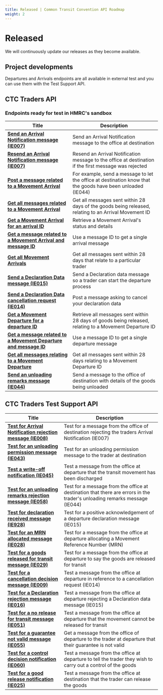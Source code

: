 ```yaml
---
title: Released | Common Transit Convention API Roadmap
weight: 2
---
```


# Released

We will continuously update our releases as they become available.

## Project developments

Departures and Arrivals endpoints are all available in external test and you can use them with the Test Support API.


## CTC Traders API

### Endpoints ready for test in HMRC's sandbox

| **Title** | **Description** |
|------|-------------|
|**[Send an Arrival Notification message (IE007)](https://developer.service.hmrc.gov.uk/api-documentation/docs/api/service/common-transit-convention-traders/1.0#_send-an-arrival-notification-message_post_accordion)** |Send an Arrival Notification message to the office at destination|
|**[Resend an Arrival Notification message (IE007)](https://developer.service.hmrc.gov.uk/api-documentation/docs/api/service/common-transit-convention-traders/1.0#_resubmit-an-arrival-notification-message_put_accordion)**|Resend an Arrival Notification message to the office at destination if the first message was rejected|
|**[Post a message related to a Movement Arrival](https://developer.qa.tax.service.gov.uk/api-documentation/docs/api/service/common-transit-convention-traders/1.0#_send-a-message-related-to-an-movement-arrival_post_accordion)** |For example, send a message to let the office at destination know that the goods have been unloaded (IE044)|
|**[Get all messages related to a Movement Arrival](https://developer.service.hmrc.gov.uk/api-documentation/docs/api/service/common-transit-convention-traders/1.0#_get-all-messages-that-relate-to-a-movement-arrival_get_accordion)**|Get all messages sent within 28 days of the goods being released, relating to an Arrival Movement ID|
|**[ Get a Movement Arrival for an arrival ID](https://developer.service.hmrc.gov.uk/api-documentation/docs/api/service/common-transit-convention-traders/1.0#_get-a-movement-arrival-for-an-arrival-id_get_accordion)**| Retrieve a Movement Arrival's status and details|
|**[Get a message related to a Movement Arrival and message ID](https://developer.service.hmrc.gov.uk/api-documentation/docs/api/service/common-transit-convention-traders/1.0#_get-a-message-relating-to-a-movement-arrival-and-message-id_get_accordion)** |Use a message ID to get a single arrival message|
|**[Get all Movement Arrivals](https://developer.service.hmrc.gov.uk/api-documentation/docs/api/service/common-transit-convention-traders/1.0#_get-all-movement-arrivals_get_accordion)**|Get all messages sent within 28 days that relate to a particular trader|
|**[Send a Declaration Data message (IE015)](https://developer.service.hmrc.gov.uk/api-documentation/docs/api/service/common-transit-convention-traders/1.0#_send-a-declaration-data-message_post_accordion)**|Send a Declaration data message so a trader can start the departure process|
|**[Send a Declaration Data cancellation request (IE014)](https://developer.service.hmrc.gov.uk/api-documentation/docs/api/service/common-transit-convention-traders/1.0#_send-a-message-related-to-a-movement-departure_post_accordion)**| Post a message asking to cancel your declaration data|
|**[Get a Movement Departure for a departure ID](https://developer.service.hmrc.gov.uk/api-documentation/docs/api/service/common-transit-convention-traders/1.0#_get-a-movement-departure-for-a-departure-id_get_accordion)** |Retrieve all messages sent within 28 days of goods being released, relating to a Movement Departure ID|
|**[Get a message related to a Movement Departure and message ID](https://developer.service.hmrc.gov.uk/api-documentation/docs/api/service/common-transit-convention-traders/1.0#_get-a-message-relating-to-a-movement-departure-and-message-id_get_accordion)** |Use a message ID to get a single departure message|CTC Traders API
|**[Get all messages relating to a Movement Departure](https://developer.service.hmrc.gov.uk/api-documentation/docs/api/service/common-transit-convention-traders/1.0#_get-all-messages-relating-to-a-movement-departure_get_accordion)**| Get all messages sent within 28 days relating to a Movement Departure ID|
|**[Send an unloading remarks message (IE044)](https://developer.service.hmrc.gov.uk/api-documentation/docs/api/service/common-transit-convention-traders/1.0#_send-a-message-related-to-an-movement-arrival_post_accordion)**| Send a message to the office of destination with details of the goods being unloaded|



## CTC Traders Test Support API

| **Title** | **Description** |
|------|-------------|
|**[Test for Arrival Notification rejection message (IE008)](https://developer.service.hmrc.gov.uk/api-documentation/docs/api/service/common-transit-convention-traders-test-support/1.0#_inject-a-fake-ncts-arrival-message_post_accordion)**|Test for a message from the office of destination rejecting the traders Arrival Notification (IE007)|
|**[Test for an unloading permission message (IE043)](https://developer.service.hmrc.gov.uk/api-documentation/docs/api/service/common-transit-convention-traders-test-support/1.0#_inject-a-fake-ncts-arrival-message_post_accordion)**| Test for an unloading permission message to the trader at destination|
|**[Test a write-off notification (IE045)](https://developer.service.hmrc.gov.uk/api-documentation/docs/api/service/common-transit-convention-traders-test-support/1.0#_inject-a-fake-ncts-departure-message_post_accordion)**| Test a message from the office at departure that the transit movement has been discharged|
|**[Test for an unloading remarks rejection message (IE058)](https://developer.service.hmrc.gov.uk/api-documentation/docs/api/service/common-transit-convention-traders-test-support/1.0#_inject-a-fake-ncts-arrival-message_post_accordion)**| Test for a message from the office at destination that there are errors in the trader's unloading remarks message (IE044)|
|**[Test for declaration received message (IE928)](https://developer.service.hmrc.gov.uk/api-documentation/docs/api/service/common-transit-convention-traders-test-support/1.0#_inject-a-fake-ncts-departure-message_post_accordion)**| Test for a positive acknowledgement of a departure declaration message (IE015)|
|**[Test for an MRN allocated message (IE028)](https://developer.service.hmrc.gov.uk/api-documentation/docs/api/service/common-transit-convention-traders-test-support/1.0#_inject-a-fake-ncts-departure-message_post_accordion)**| Test for a message from the office at departure allocating a Movement Reference Number (MRN)|
|**[Test for a goods released for transit message (IE029)](https://developer.service.hmrc.gov.uk/api-documentation/docs/api/service/common-transit-convention-traders-test-support/1.0#_inject-a-fake-ncts-departure-message_post_accordion)**| Test for a message from the office at departure to say the goods are released for transit|
|**[Test for a cancellation decision message (IE009)](https://developer.service.hmrc.gov.uk/api-documentation/docs/api/service/common-transit-convention-traders-test-support/1.0#_inject-a-fake-ncts-departure-message_post_accordion)**| Test a message from the office at departure in reference to a cancellation request (IE014)|
|**[Test for a Declaration rejection message (IE016)](https://developer.service.hmrc.gov.uk/api-documentation/docs/api/service/common-transit-convention-traders-test-support/1.0#_inject-a-fake-ncts-departure-message_post_accordion)**| Test a message from the office at departure rejecting a Declaration data message (IE015)|
|**[Test for a no release for transit message (IE051)](https://developer.service.hmrc.gov.uk/api-documentation/docs/api/service/common-transit-convention-traders-test-support/1.0#_inject-a-fake-ncts-departure-message_post_accordion)**| Test a message from the office at departure that the movement cannot be released for transit|
|**[Test for a guarantee not valid message (IE055)](https://developer.service.hmrc.gov.uk/api-documentation/docs/api/service/common-transit-convention-traders-test-support/1.0#_inject-a-fake-ncts-departure-message_post_accordion)**| Get a message from the office of departure to the trader at departure that their guarantee is not valid|
|**[Test for a control decision notification (IE060)](https://developer.service.hmrc.gov.uk/api-documentation/docs/api/service/common-transit-convention-traders-test-support/1.0#_inject-a-fake-ncts-departure-message_post_accordion)**| Test a message from the office at departure to tell the trader they wish to carry out a control of the goods|
|**[Test for a good release notification (IE025)](https://developer.service.hmrc.gov.uk/api-documentation/docs/api/service/common-transit-convention-traders-test-support/1.0#_inject-a-fake-ncts-arrival-message_post_accordion)**| Test a message from the office at destination that the trader can release the goods|
